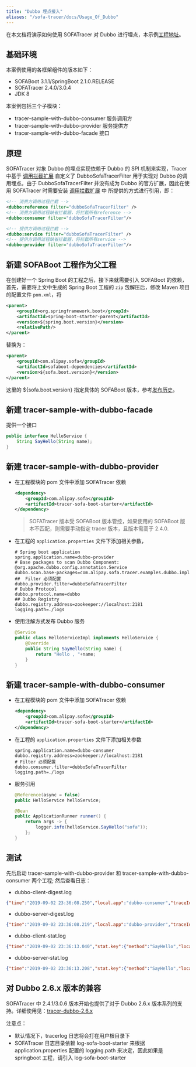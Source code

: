 ```yaml
---
title: "Dubbo 埋点接入"
aliases: "/sofa-tracer/docs/Usage_Of_Dubbo"
---
```



在本文档将演示如何使用 SOFATracer 对 Dubbo 进行埋点，本示例[工程地址](https://github.com/sofastack-guides/sofa-tracer-guides/tree/master/tracer-sample-with-dubbo)。

## 基础环境

本案例使用的各框架组件的版本如下：

* SOFABoot 3.1.1/SpringBoot 2.1.0.RELEASE
* SOFATracer 2.4.0/3.0.4
* JDK 8

本案例包括三个子模块：

* tracer-sample-with-dubbo-consumer     服务调用方
* tracer-sample-with-dubbo-provider     服务提供方
* tracer-sample-with-dubbo-facade       接口

## 原理

SOFATracer 对象 Dubbo 的埋点实现依赖于 Dubbo 的 SPI 机制来实现，Tracer 中基于 [调用拦截扩展](https://dubbo.apache.org/zh-cn/docs/dev/impls/filter.html)
自定义了 DubboSofaTracerFilter 用于实现对 Dubbo 的调用埋点。由于 DubboSofaTracerFilter 并没有成为 Dubbo 的官方扩展，因此在使用 SOFATracer 时需要安装 [调用拦截扩展](https://dubbo.apache.org/zh-cn/docs/dev/impls/filter.html) 中
所提供的方式进行引用，即：

```xml
<!-- 消费方调用过程拦截 -->
<dubbo:reference filter="dubboSofaTracerFilter" />
<!-- 消费方调用过程缺省拦截器，将拦截所有reference -->
<dubbo:consumer filter="dubboSofaTracerFilter"/>

<!-- 提供方调用过程拦截 -->
<dubbo:service filter="dubboSofaTracerFilter" />
<!-- 提供方调用过程缺省拦截器，将拦截所有service -->
<dubbo:provider filter="dubboSofaTracerFilter"/>
```

## 新建 SOFABoot 工程作为父工程

在创建好一个 Spring Boot 的工程之后，接下来就需要引入 SOFABoot 的依赖，首先，需要将上文中生成的 Spring Boot 工程的 `zip` 包解压后，修改 Maven 项目的配置文件 `pom.xml`，将

```xml
<parent>
    <groupId>org.springframework.boot</groupId>
    <artifactId>spring-boot-starter-parent</artifactId>
    <version>${spring.boot.version}</version>
    <relativePath/>
</parent>
```

替换为：

```xml
<parent>
    <groupId>com.alipay.sofa</groupId>
    <artifactId>sofaboot-dependencies</artifactId>
    <version>${sofa.boot.version}</version>
</parent>
```

这里的 ${sofa.boot.version} 指定具体的 SOFABoot 版本，参考[发布历史](https://github.com/sofastack/sofa-build/releases)。

## 新建 tracer-sample-with-dubbo-facade

提供一个接口

```java
public interface HelloService {
    String SayHello(String name);
}
```

## 新建 tracer-sample-with-dubbo-provider

* 在工程模块的 pom 文件中添加 SOFATracer 依赖

    ```xml
    <dependency>
        <groupId>com.alipay.sofa</groupId>
        <artifactId>tracer-sofa-boot-starter</artifactId>
    </dependency>
    ```

    > SOFATracer 版本受 SOFABoot 版本管控，如果使用的 SOFABoot 版本不匹配，则需要手动指定 tracer 版本，且版本需高于 2.4.0.

* 在工程的 `application.properties` 文件下添加相关参数，

    ```properties
    # Spring boot application
    spring.application.name=dubbo-provider
    # Base packages to scan Dubbo Component: @org.apache.dubbo.config.annotation.Service
    dubbo.scan.base-packages=com.alipay.sofa.tracer.examples.dubbo.impl
    ##  Filter 必须配置
    dubbo.provider.filter=dubboSofaTracerFilter
    # Dubbo Protocol
    dubbo.protocol.name=dubbo
    ## Dubbo Registry
    dubbo.registry.address=zookeeper://localhost:2181
    logging.path=./logs
    ```

* 使用注解方式发布 Dubbo 服务

    ```java
    @Service
    public class HelloServiceImpl implements HelloService {
        @Override
        public String SayHello(String name) {
            return "Hello , "+name;
        }
    }
    ```

## 新建 tracer-sample-with-dubbo-consumer

* 在工程模块的 pom 文件中添加 SOFATracer 依赖

    ```xml
    <dependency>
        <groupId>com.alipay.sofa</groupId>
        <artifactId>tracer-sofa-boot-starter</artifactId>
    </dependency>
    ```

* 在工程的 `application.properties` 文件下添加相关参数

    ```properties
    spring.application.name=dubbo-consumer
    dubbo.registry.address=zookeeper://localhost:2181
    # Filter 必须配置
    dubbo.consumer.filter=dubboSofaTracerFilter
    logging.path=./logs
    ```

* 服务引用

    ```java
    @Reference(async = false)
    public HelloService helloService;
    
    @Bean
    public ApplicationRunner runner() {
        return args -> {
            logger.info(helloService.SayHello("sofa"));
        };
    }
    ```

## 测试

先后启动 tracer-sample-with-dubbo-provider 和 tracer-sample-with-dubbo-consumer 两个工程; 然后查看日志：

* dubbo-client-digest.log

```json
{"time":"2019-09-02 23:36:08.250","local.app":"dubbo-consumer","traceId":"1e27a79c156743856804410019644","spanId":"0","span.kind":"client","result.code":"00","current.thread.name":"http-nio-8080-exec-2","time.cost.milliseconds":"205ms","protocol":"dubbo","service":"com.glmapper.bridge.boot.service.HelloService","method":"SayHello","invoke.type":"sync","remote.host":"192.168.2.103","remote.port":"20880","local.host":"192.168.2.103","client.serialize.time":35,"client.deserialize.time":5,"req.size.bytes":336,"resp.size.bytes":48,"error":"","sys.baggage":"","biz.baggage":""}
```

* dubbo-server-digest.log

```json
{"time":"2019-09-02 23:36:08.219","local.app":"dubbo-provider","traceId":"1e27a79c156743856804410019644","spanId":"0","span.kind":"server","result.code":"00","current.thread.name":"DubboServerHandler-192.168.2.103:20880-thread-2","time.cost.milliseconds":"9ms","protocol":"dubbo","service":"com.glmapper.bridge.boot.service.HelloService","method":"SayHello","local.host":"192.168.2.103","local.port":"62443","server.serialize.time":0,"server.deserialize.time":27,"req.size.bytes":336,"resp.size.bytes":0,"error":"","sys.baggage":"","biz.baggage":""}
```

* dubbo-client-stat.log

```json
{"time":"2019-09-02 23:36:13.040","stat.key":{"method":"SayHello","local.app":"dubbo-consumer","service":"com.glmapper.bridge.boot.service.HelloService"},"count":1,"total.cost.milliseconds":205,"success":"true","load.test":"F"}
```

* dubbo-server-stat.log

```json
{"time":"2019-09-02 23:36:13.208","stat.key":{"method":"SayHello","local.app":"dubbo-provider","service":"com.glmapper.bridge.boot.service.HelloService"},"count":1,"total.cost.milliseconds":9,"success":"true","load.test":"F"}
```

## 对 Dubbo 2.6.x 版本的兼容

SOFATracer 中 2.4.1/3.0.6 版本开始也提供了对于 Dubbo 2.6.x 版本系列的支持。详细使用见：[tracer-dubbo-2.6.x](https://github.com/glmapper/glmapper-boot-dubbo/tree/use-spring-boot-2.x)

注意点：

* 默认情况下，tracerlog 日志将会打在用户根目录下
* SOFATracer 日志目录依赖 log-sofa-boot-starter 来根据 application.properties 配置的 logging.path 来决定，因此如果是 springboot 工程，请引入 log-sofa-boot-starter
